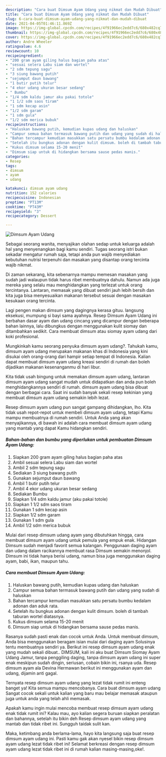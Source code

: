 ```yaml
---
description: "Cara buat Dimsum Ayam Udang yang nikmat dan Mudah Dibuat"
title: "Cara buat Dimsum Ayam Udang yang nikmat dan Mudah Dibuat"
slug: 6-cara-buat-dimsum-ayam-udang-yang-nikmat-dan-mudah-dibuat
date: 2021-04-05T01:46:11.869Z
image: https://img-global.cpcdn.com/recipes/4f91966ec2edd7c6/680x482cq70/dimsum-ayam-udang-foto-resep-utama.jpg
thumbnail: https://img-global.cpcdn.com/recipes/4f91966ec2edd7c6/680x482cq70/dimsum-ayam-udang-foto-resep-utama.jpg
cover: https://img-global.cpcdn.com/recipes/4f91966ec2edd7c6/680x482cq70/dimsum-ayam-udang-foto-resep-utama.jpg
author: Andre Wheeler
ratingvalue: 4.6
reviewcount: 10
recipeingredient:
- "200 gram ayam giling halus bagian paha atas"
- "sesuai selera Labu siam dan wortel"
- "2 sdm tepung sagu"
- "3 siung bawang putih"
- "sejumput daun bawang"
- "1 butir putih telur"
- "4 ekor udang ukuran besar sedang"
- " Bumbu"
- "1/4 sdm kaldu jamur aku pakai totole"
- "1 1/2 sdm saos tiram"
- "1 sdm kecap asin"
- "1/2 sdm garam"
- "1 sdm gula"
- "1/2 sdm merica bubuk"
recipeinstructions:
- "Haluskan bawang putih, kemudian kupas udang dan haluskan"
- "Campur semua bahan termasuk bawang putih dan udang yang sudah di haluskan"
- "Bahan tercampur kemudian masukkan satu persatu bumbu kedalam adonan dan aduk rata."
- "Setelah itu bungkus adonan dengan kulit dimsum. boleh di tambah taburan wortel diatasnya."
- "Kukus dimsum selama 15-20 menit"
- "Dimsum siap untuk di hidangkan bersama sause pedas manis."
categories:
- Resep
tags:
- dimsum
- ayam
- udang

katakunci: dimsum ayam udang 
nutrition: 152 calories
recipecuisine: Indonesian
preptime: "PT13M"
cooktime: "PT43M"
recipeyield: "3"
recipecategory: Dessert

---
```



![Dimsum Ayam Udang](https://img-global.cpcdn.com/recipes/4f91966ec2edd7c6/680x482cq70/dimsum-ayam-udang-foto-resep-utama.jpg)

Sebagai seorang wanita, menyajikan olahan sedap untuk keluarga adalah hal yang menyenangkan bagi kamu sendiri. Tugas seorang istri bukan sekadar mengatur rumah saja, tetapi anda pun wajib menyediakan kebutuhan nutrisi terpenuhi dan masakan yang disantap orang tercinta wajib nikmat.

Di zaman  sekarang, kita sebenarnya mampu memesan masakan yang sudah jadi walaupun tidak harus ribet membuatnya dahulu. Namun ada juga mereka yang selalu mau menghidangkan yang terlezat untuk orang tercintanya. Lantaran, memasak yang dibuat sendiri jauh lebih bersih dan kita juga bisa menyesuaikan makanan tersebut sesuai dengan masakan kesukaan orang tercinta. 

Lagi pengen makan dimsum yang dagingnya kerasa gituu. langsung eksekusi, mumpung si bayi sama ayahnya. Resep Dimsum Ayam Udang ini berbahan dasar ayam dan udang cincang yang dicampur dengan beberapa bahan lainnya, lalu dibungkus dengan menggunakan kulit siomay dan ditambahkan sedikit. Cara membuat dimsum atau siomay ayam udang dari koki profesional.

Mungkinkah kamu seorang penyuka dimsum ayam udang?. Tahukah kamu, dimsum ayam udang merupakan makanan khas di Indonesia yang kini disukai oleh orang-orang dari hampir setiap tempat di Indonesia. Kalian dapat membuat dimsum ayam udang kreasi sendiri di rumah dan boleh dijadikan makanan kesenanganmu di hari libur.

Kita tidak usah bingung untuk memakan dimsum ayam udang, lantaran dimsum ayam udang sangat mudah untuk didapatkan dan anda pun boleh menghidangkannya sendiri di rumah. dimsum ayam udang bisa dibuat dengan berbagai cara. Saat ini sudah banyak sekali resep kekinian yang membuat dimsum ayam udang semakin lebih lezat.

Resep dimsum ayam udang pun sangat gampang dihidangkan, lho. Kita tidak usah repot-repot untuk membeli dimsum ayam udang, tetapi Kamu mampu membuatnya di rumah sendiri. Untuk Anda yang akan menyajikannya, di bawah ini adalah cara membuat dimsum ayam udang yang mantab yang dapat Kamu hidangkan sendiri.

<!--inarticleads1-->

##### Bahan-bahan dan bumbu yang diperlukan untuk pembuatan Dimsum Ayam Udang:

1. Siapkan 200 gram ayam giling halus bagian paha atas
1. Ambil sesuai selera Labu siam dan wortel
1. Ambil 2 sdm tepung sagu
1. Sediakan 3 siung bawang putih
1. Gunakan sejumput daun bawang
1. Ambil 1 butir putih telur
1. Ambil 4 ekor udang ukuran besar sedang
1. Sediakan  Bumbu
1. Siapkan 1/4 sdm kaldu jamur (aku pakai totole)
1. Siapkan 1 1/2 sdm saos tiram
1. Gunakan 1 sdm kecap asin
1. Siapkan 1/2 sdm garam
1. Gunakan 1 sdm gula
1. Ambil 1/2 sdm merica bubuk


Mulai dari resep dimsum udang ayam yang dibutuhkan hingga, cara membuat dimsum ayam udang untuk pemula yang empuk enak. Hidangan Dimsum sudah menjadi favorit semua kalangan. Penggunaan daging ayam dan udang dalam racikannya membuat rasa Dimsum semakin menonjol. Dimsum ini tidak hanya berisi udang, namun bisa juga menggunakan daging ayam, babi, ikan, maupun tahu. 

<!--inarticleads2-->

##### Cara membuat Dimsum Ayam Udang:

1. Haluskan bawang putih, kemudian kupas udang dan haluskan
1. Campur semua bahan termasuk bawang putih dan udang yang sudah di haluskan
1. Bahan tercampur kemudian masukkan satu persatu bumbu kedalam adonan dan aduk rata.
1. Setelah itu bungkus adonan dengan kulit dimsum. boleh di tambah taburan wortel diatasnya.
1. Kukus dimsum selama 15-20 menit
1. Dimsum siap untuk di hidangkan bersama sause pedas manis.


Rasanya sudah pasti enak dan cocok untuk Anda. Untuk membuat dimsum, Anda bisa menggunakan beragam isian mulai dari daging ayam Solusinya tentu membuatnya sendiri ya. Berikut ini resep dimsum ayam udang enak yang mudah sekali dibuat.. DIMSUM, kali ini aku buat Dimsum Siomay Ayam Udang Jamur, tanpa penggiling daging, tanpa dimsum ayam udang ini super enak meskipun sudah dingin, seriusan, cobain bikin ini, rsanya uda. Resep dimsum ayam ala Devina Hermawan berikut ini menggunakan ayam dan udang, dijamin anti gagal. 

Ternyata resep dimsum ayam udang yang lezat tidak rumit ini enteng banget ya! Kita semua mampu mencobanya. Cara buat dimsum ayam udang Sangat cocok sekali untuk kalian yang baru mau belajar memasak ataupun juga untuk anda yang telah ahli memasak.

Apakah kamu ingin mulai mencoba membuat resep dimsum ayam udang enak tidak rumit ini? Kalau mau, ayo kalian segera buruan siapkan peralatan dan bahannya, setelah itu bikin deh Resep dimsum ayam udang yang mantab dan tidak ribet ini. Sungguh taidak sulit kan. 

Maka, ketimbang anda berlama-lama, hayo kita langsung saja buat resep dimsum ayam udang ini. Pasti kamu gak akan nyesel bikin resep dimsum ayam udang lezat tidak ribet ini! Selamat berkreasi dengan resep dimsum ayam udang lezat tidak ribet ini di rumah kalian masing-masing,oke!.


